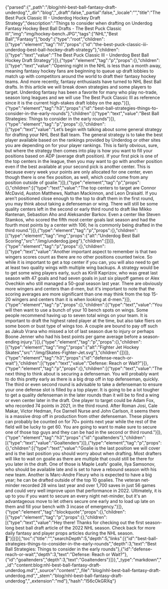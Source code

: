 {"parsed":{"_path":"/blog/nhl-best-ball-fantasy-draft-underdog","_dir":"blog","_draft":false,"_partial":false,"_locale":"","title":"The Best Puck Classic III - Underdog Hockey Draft Strategy","description":"Things to consider when drafting on Underdog Fantasy Hockey Best Ball Drafts - The Best Puck Classic III","img":"img/hockey-bench.JPG","tags":["NHL","Best Ball","Fantasy"],"body":{"type":"root","children":[{"type":"element","tag":"h1","props":{"id":"the-best-puck-classic-iii-underdog-best-ball-hockey-draft-strategy"},"children":[{"type":"text","value":"The Best Puck Classic III - Underdog Best Ball Hockey Draft Strategy"}]},{"type":"element","tag":"p","props":{},"children":[{"type":"text","value":"Opening night in the NHL is less than a month away, meaning fantasy hockey fans are beginning to queue up draft lobbies to match up with competitors around the world to draft their fantasy hockey teams. And more recently, fantasy enthusiasts have turned to NHL Best Ball drafts. In this article we will break down strategies and some players to target. Underdog fantasy has been a favorite for many who play no-trade, season long leagues and we will use The Best Puck Classic III as reference since it is the current high-stakes draft lobby on the app."}]},{"type":"element","tag":"h3","props":{"id":"best-ball-strategies-things-to-consider-in-the-early-rounds"},"children":[{"type":"text","value":"Best Ball Strategies: Things to consider in the early rounds"}]},{"type":"element","tag":"p","props":{},"children":[{"type":"text","value":"Let’s begin with talking about some general strategy for drafting your NHL Best Ball team. The general strategy is to take the best player available based on the rankings provided by Underdog or other sites you are depending on for your player rankings. This is fairly obvious, sure, but where the strategy then comes into play is how you want to fill your positions based on ADP (average draft position). If your first pick is one of the top centers in the league, then you may want to go with another position even if the best available at your second pick is another center. This is because every week your points are only allocated for one center, even though there is one flex position, as well, which could come from any position outside of goalie."}]},{"type":"element","tag":"p","props":{},"children":[{"type":"text","value":"The top centers to target are Connor McDavid, Auston Matthews, Nathan Mackinnon, and Leon Draisaitl. If you aren’t positioned close enough to the top to draft them in the first round, you may think about taking a defenseman or wing. There will still be some quality centers left in the second or early third round to draft like Mikko Rantenan, Sebastion Aho and Aleksander Barkov. Even a center like Steven Stamkos, who scored the fifth most center goals last season and had the fourth most points by a center with 106; he is commonly being drafted in the third round."}]},{"type":"element","tag":"p","props":{},"children":[{"type":"element","tag":"img","props":{"alt":"Underdog Best Ball Scoring","src":"/img/underdog.jpeg"},"children":[]}]},{"type":"element","tag":"p","props":{},"children":[{"type":"text","value":"Another important aspect to remember is that two wingers scores count as there are no other positions counted twice. So while it is important to get a top center if you can, you will also need to get at least two quality wings with multiple wing backups. A strategy would be to get some wing players early, such as Kirill Kaprizov, who was great last season with 47 goals and had seven goals in just six playoff games or Alex Ovechkin who still managed a 50-goal season last year. There are obviously more wingers and centers than d-men, but it's important to note that the scoring averages are more significant than one may think from the top 15-20 wingers and centers than it is when looking at d-men."}]},{"type":"element","tag":"p","props":{},"children":[{"type":"text","value":"You will then want to use a bunch of your 10 bench spots on wings. Some people recommend having up to seven total wings on your team. It is important to draft the highest rated player at the time, but also take fliers on some boom or bust type of wings too. A couple are bound to pay off such as Jakub Vrana who missed a lot of last season due to injury or perhaps Boone Jenner who had his best points per game average before a season-ending injury."}]},{"type":"element","tag":"p","props":{},"children":[{"type":"element","tag":"img","props":{"alt":"Fighter Jet Hockey Skates","src":"/img/Skates-Fighter-Jet.svg"},"children":[]}]},{"type":"element","tag":"h3","props":{"id":"defense-reach-or-wait"},"children":[{"type":"text","value":"Defense: Reach or Wait?"}]},{"type":"element","tag":"p","props":{},"children":[{"type":"text","value":"The next thing to think about is securing a defenseman. You will probably want to do this pretty early as there is a big drop off in top defenseman, quickly. The third or even second round is advisable to take a defenseman to ensure your one defense slot is filled by a top player. It is going to be a lot tougher to get a quality defenseman in the later rounds than it will be to find a wing or even center later in the draft. One player to target could be Adam Fox, who recorded 74 points in 2021, in the third round. After Roman Josi, Cale Makar, Victor Hedman, Fox Darnell Nurse and John Carlson, it seems there is a massive drop off in production from other defenseman. These players can probably be counted on for 70+ points next year while the rest of the field will be lucky to get 60. You are going to want to make sure to secure one of those top guys and they can be had in the second or third round."}]},{"type":"element","tag":"h3","props":{"id":"goaltenders"},"children":[{"type":"text","value":"Goaltenders"}]},{"type":"element","tag":"p","props":{},"children":[{"type":"text","value":"Goalie is the last position we will cover and is the last position you should worry about when drafting. Most drafters will like to wait on goalie as there are multiple that could still be there for you later in the draft. One of those is Maple Leafs’ goalie, Ilya Samsonov, who should be available late and is set to have a rebound season with his new team. Another is Marc-Andre Fleury who is expected to have a big year; he can be drafted outside of the top 10 goalies. The veteran net-minder recorded 28 wins last year and over 1,700 saves in just 56 games and could very well improve upon that performance in 2022. Ultimately, it is up to you if you want to secure an every night net-minder, but it's an advantageous move to let others secure one early and to load up late on them and fill your bench with 3 incase of emergency."}]},{"type":"element","tag":"blockquote","props":{},"children":[{"type":"element","tag":"p","props":{},"children":[{"type":"text","value":"Hey there! Thanks for checking out the first season-long best ball draft article of the 2022 NHL season. Check back for more daily fantasy and player props articles during the NHL season. 🦵"}]}]}],"toc":{"title":"","searchDepth":5,"depth":5,"links":[{"id":"best-ball-strategies-things-to-consider-in-the-early-rounds","depth":3,"text":"Best Ball Strategies: Things to consider in the early rounds"},{"id":"defense-reach-or-wait","depth":3,"text":"Defense: Reach or Wait?"},{"id":"goaltenders","depth":3,"text":"Goaltenders"}]}},"_type":"markdown","_id":"content:blog:nhl-best-ball-fantasy-draft-underdog.md","_source":"content","_file":"blog/nhl-best-ball-fantasy-draft-underdog.md","_stem":"blog/nhl-best-ball-fantasy-draft-underdog","_extension":"md"},"hash":"I56cOkGRXq"}